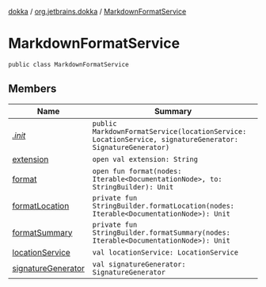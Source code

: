 [dokka](../../index.md) / [org.jetbrains.dokka](../index.md) / [MarkdownFormatService](index.md)

# MarkdownFormatService

```
public class MarkdownFormatService
```
## Members
| Name | Summary |
|------|---------|
|[*.init*](_init_.md)|`public MarkdownFormatService(locationService: LocationService, signatureGenerator: SignatureGenerator)`<br>|
|[extension](extension.md)|`open val extension: String`<br>|
|[format](format.md)|`open fun format(nodes: Iterable<DocumentationNode>, to: StringBuilder): Unit`<br>|
|[formatLocation](formatLocation.md)|`private fun StringBuilder.formatLocation(nodes: Iterable<DocumentationNode>): Unit`<br>|
|[formatSummary](formatSummary.md)|`private fun StringBuilder.formatSummary(nodes: Iterable<DocumentationNode>): Unit`<br>|
|[locationService](locationService.md)|`val locationService: LocationService`<br>|
|[signatureGenerator](signatureGenerator.md)|`val signatureGenerator: SignatureGenerator`<br>|

